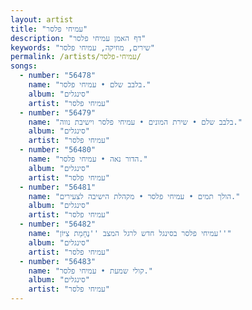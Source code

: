 ```yaml
---
layout: artist
title: "עמיחי פלסר"
description: "דף האמן עמיחי פלסר"
keywords: "שירים, מוזיקה, עמיחי פלסר"
permalink: /artists/עמיחי-פלסר/
songs:
  - number: "56478"
    name: "בלבב שלם • עמיחי פלסר."
    album: "סינגלים"
    artist: "עמיחי פלסר"
  - number: "56479"
    name: "בלבב שלם • שירת המונים • עמיחי פלסר וישיבת נווה."
    album: "סינגלים"
    artist: "עמיחי פלסר"
  - number: "56480"
    name: "הדור נאה • עמיחי פלסר."
    album: "סינגלים"
    artist: "עמיחי פלסר"
  - number: "56481"
    name: "הולך תמים • עמיחי פלסר • מקהלת הישיבה לצעירים."
    album: "סינגלים"
    artist: "עמיחי פלסר"
  - number: "56482"
    name: "עמיחי פלסר בסינגל חדש לרגל המצב ''נֶחָמַת צִיּוֹן''"
    album: "סינגלים"
    artist: "עמיחי פלסר"
  - number: "56483"
    name: "קולי שמעת • עמיחי פלסר."
    album: "סינגלים"
    artist: "עמיחי פלסר"
---
```

